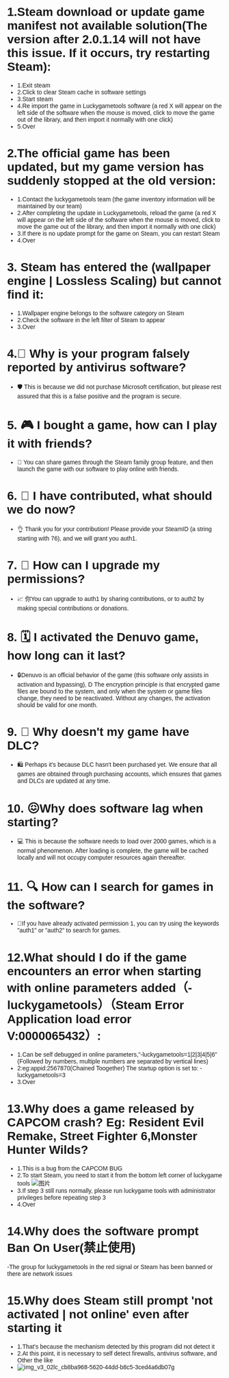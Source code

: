 <link href="https://fonts.googleapis.com/css?family=Poppins&display=swap" rel="stylesheet">
<style>
body {
  background-image: url('background.jpg'); 
  background-size: cover; 
  background-position: center;
  background-repeat: no-repeat; 
  background-attachment: fixed; 
  font-family: 'Poppins', sans-serif;
}
</style>
<script async src="https://pagead2.googlesyndication.com/pagead/js/adsbygoogle.js?client=ca-pub-7261994485465423"
     crossorigin="anonymous"></script>

# 1.Steam download or update game manifest not available solution(The version after 2.0.1.14 will not have this issue. If it occurs, try restarting Steam):
 - 1.Exit steam
 - 2.Click to clear Steam cache in software settings
 - 3.Start steam
 - 4.Re import the game in Luckygametools software (a red X will appear on the left side of the software when the mouse is moved, click to move the game out of the library, and then import it normally with one click)
 - 5.Over

# 2.The official game has been updated, but my game version has suddenly stopped at the old version:
 - 1.Contact the luckygametools team (the game inventory information will be maintained by our team)
 - 2.After completing the update in Luckygametools, reload the game (a red X will appear on the left side of the software when the mouse is moved, click to move the game out of the library, and then import it normally with one click)
 - 3.If there is no update prompt for the game on Steam, you can restart Steam
 - 4.Over

# 3. Steam has entered the (wallpaper engine |  Lossless Scaling) but cannot find it:
 - 1.Wallpaper engine belongs to the software category on Steam
 - 2.Check the software in the left filter of Steam to appear
 - 3.Over

# 4.🚨 Why is your program falsely reported by antivirus software?
 -  🛡️ This is because we did not purchase Microsoft certification, but please rest assured that this is a false positive and the program is secure.

# 5. 🎮 I bought a game, how can I play it with friends?
 - 👥 You can share games through the Steam family group feature, and then launch the game with our software to play online with friends.

# 6. 📸 I have contributed, what should we do now?
 - 👌 Thank you for your contribution! Please provide your SteamID (a string starting with 76), and we will grant you auth1.

# 7. 🚀 How can I upgrade my permissions?
 -  📈 你You can upgrade to auth1 by sharing contributions, or to auth2 by making special contributions or donations.
   
# 8. 🗓️ I activated the Denuvo game, how long can it last?
 -  🔒Denuvo is an official behavior of the game (this software only assists in activation and bypassing), D The encryption principle is that encrypted game files are bound to the system, and only when the system or game files change, they need to be reactivated. Without any changes, the activation should be valid for one month.
   
# 9. 🤔 Why doesn't my game have DLC?
 - 🛍️ Perhaps it's because DLC hasn't been purchased yet. We ensure that all games are obtained through purchasing accounts, which ensures that games and DLCs are updated at any time.
   
# 10. 😖Why does software lag when starting?
 - 💻 This is because the software needs to load over 2000 games, which is a normal phenomenon. After loading is complete, the game will be cached locally and will not occupy computer resources again thereafter.

# 11. 🔍 How can I search for games in the software?
   - 🔑If you have already activated permission 1, you can try using the keywords "auth1" or "auth2" to search for games.

# 12.What should I do if the game encounters an error when starting with online parameters added（-luckygametools）（Steam Error  Application load error V:0000065432）:
 - 1.Can be self debugged in online parameters,"-luckygametools=1|2|3|4|5|6" (Followed by numbers, multiple numbers are separated by vertical lines)
 - 2:eg:appid:2567870(Chained Toogether)  The startup option is set to: -luckygametools=3 
 - 3.Over
     
# 13.Why does a game released by CAPCOM crash? Eg: Resident Evil Remake, Street Fighter 6,Monster Hunter Wilds?
 - 1.This is a bug from the CAPCOM BUG
 - 2.To start Steam, you need to start it from the bottom left corner of luckygame tools ![图片](https://github.com/user-attachments/assets/8e18ba43-8b6a-49ed-8717-a4374b4766c0)
 - 3.If step 3 still runs normally, please run luckygame tools with administrator privileges before repeating step 3
 - 4.Over

# 14.Why does the software prompt  Ban On User(禁止使用)
-The group for luckygametools in the red signal or Steam has been banned or there are network issues

# 15.Why does Steam still prompt 'not activated | not online' even after starting it
 - 1.That's because the mechanism detected by this program did not detect it
 - 2.At this point, it is necessary to self detect firewalls, antivirus software, and Other the like
 - ![img_v3_02lc_cb8ba968-5620-44dd-b8c5-3ced4a6db07g](https://github.com/user-attachments/assets/2403ffb6-b11a-49c1-9626-3bacf6153c8e)

